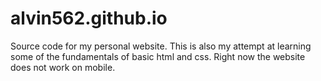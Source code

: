 # alvin562.github.io
Source code for my personal website.
This is also my attempt at learning some of the fundamentals of basic html and css. 
Right now the website does not work on mobile.
